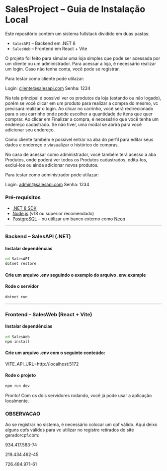 # SalesProject – Guia de Instalação Local

Este repositório contém um sistema fullstack dividido em duas pastas:

- `SalesAPI` – Backend em .NET 8
- `SalesWeb` – Frontend em React + Vite

O projeto foi feito para simular uma loja simples que pode ser acessada por um cliente ou um administrador.
Para acessar a loja, é necessário realizar um login. Caso não tenha conta, você pode se registrar.

Para testar como cliente pode utilazar:

Login: cliente@salesapi.com
Senha: 1234

Na tela principal é possível ver os produtos da loja (estando ou não logado), porém se você clicar em um produto para realizar a compra do mesmo, vc precisará realizar o login.
Ao clicar no carrinho, você será redirecionado para o seu carrinho onde pode escolher a quantidade de itens que quer comprar.
Ao clicar em Finalizar a compra, é necessário que você tenha um endereço cadastrado. Se não tiver, uma modal se abrirá para você adicionar seu endereço.

Como cliente também é possível entrar na aba do perfil para editar seus dados e endereço e viasualizar o histórico de compras.

No caso de acessar como administrador, você também terá acesso a aba Produtos, onde poderá ver todos os Produtos cadastrados, edita-los, excluí-los ou ainda adicionar novos produtos.

Para testar como administrador pode utilazar:

Login: admin@salesapi.com
Senha: 1234

### Pré-requisitos

- [.NET 8 SDK](https://dotnet.microsoft.com/en-us/download)
- [Node.js](https://nodejs.org/) (v18 ou superior recomendado)
- [PostgreSQL](https://www.postgresql.org/) – ou utilizar um banco externo como [Neon](https://neon.tech)

---

### Backend – **SalesAPI** (.NET)

#### Instalar dependências

```bash
cd SalesAPI
dotnet restore
```

#### Crie um arquivo .env seguindo o exemplo do arquivo .env.example

#### Rode o servidor

```bash
dotnet run
```

---

### Frontend – **SalesWeb** (React + Vite)

#### Instalar dependências

```bash
cd SalesWeb
npm install
```

#### Crie um arquivo .env com o seguinte conteúdo:

VITE_API_URL=http://localhost:5172

#### Rode o projeto

```bash
npm run dev
```

Pronto! Com os dois servidores rodando, você já pode usar a aplicação localmente.

### OBSERVACAO

Ao se registrar no sistema, é necessário colocar um cpf válido.
Aqui deixo alguns cpfs válidos para vc utilizar no registro retirados do site geradorcpf.com:

934.417.583-74

219.434.462-45

726.484.971-61
